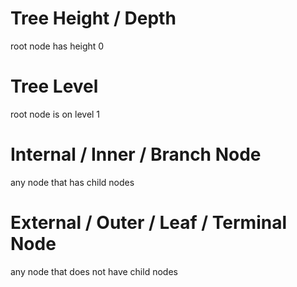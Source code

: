 # Tree Height / Depth
root node has height 0
# Tree Level
root node is on level 1
# Internal / Inner / Branch Node
any node that has child nodes
# External / Outer / Leaf / Terminal Node
any node that does not have child nodes
